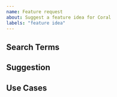 ```yaml
---
name: Feature request
about: Suggest a feature idea for Coral
labels: "feature idea"
---
```


<!--

Please note that but submitting a feature request, you agree to our Code of Conduct: http://code-of-conduct.voxmedia.com/

Please help us by doing the following steps before logging an issue:
  * Search to see if there are similar requests and ideas that are already logged: https://github.com/sfstandard/talk/search

-->

## Search Terms

<!-- List of keywords you searched for before creating this issue. Write them down here so that others can find this suggestion more easily -->

## Suggestion

<!-- A summary of what you'd like to see added or changed -->

## Use Cases

<!--
What do you want to use this for?
What shortcomings exist with current approaches?
-->

